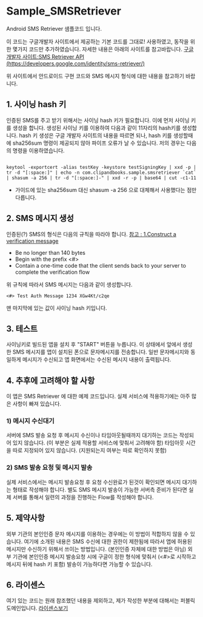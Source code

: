 Sample_SMSRetriever
=====================
Android SMS Retriever 샘플코드 입니다.

이 코드는 구글개발자 사이트에서 제공하는 기본 코드를 그대로! 사용하였고,
동작을 위한 몇가지 코드만 추가하였습니다.
자세한 내용은 아래의 사이트를 참고바랍니다.
[구글개발자 사이트:SMS Retriever API (https://developers.google.com/identity/sms-retriever/)](https://developers.google.com/identity/sms-retriever/)

위 사이트에서 안드로이드 구현 코드와 SMS 메시지 형식에 대한 내용을 참고하기 바랍니다.

## 1. 사이닝 hash 키
인증된 SMS를 주고 받기 위해서는 사이닝 hash 키가 필요합니다.
이에 먼저 사이닝 키를 생성을 합니다.
생성된 사이닝 키를 이용하여 다음과 같이 11자리의 hash키를 생성합니다.
hash 키 생성은 구글 개발자 사이트의 내용을 따르면 되나, hash 키를 생성할때에 sha256sum 명령이 제공되지 않아 파이프 오류가 날 수 있습니다.
저의 경우는 다음의 명령을 이용하였습니다.
<pre><code>
keytool -exportcert -alias testKey -keystore testSigningKey | xxd -p | tr -d "[:space:]" | echo -n com.clipandbooks.sample.smsretriever `cat` | shasum -a 256 | tr -d "[:space:]-" | xxd -r -p | base64 | cut -c1-11
</code></pre>
* 가이드에 있는 sha256sum 대신 shasum -a 256 으로 대체해서 사용했다는 점만 다릅니다.

## 2. SMS 메시지 생성
인증된(?) SMS의 형식은 다음의 규칙을 따라야 합니다. [참고 : 1.Construct a verification message](https://developers.google.com/identity/sms-retriever/verify)

* Be no longer than 140 bytes
* Begin with the prefix <#>
* Contain a one-time code that the client sends back to your server to complete the verification flow

위 규칙에 따라서 SMS 메시지는 다음과 같이 생성합니다.

<pre><code><#> Test Auth Message 1234 XGw4Kt/c2qe </code></pre>

맨 마지막에 있는 값이 사이닝 hash 키입니다.

## 3. 테스트
사이닝키로 빌드된 앱을 설치 후 "START" 버튼을 누릅니다.
이 상태에서 앞에서 생성한 SMS 메시지를 앱이 설치된 폰으로 문자메시지를 전송합니다.
일반 문자메시지와 동일하게 메시지가 수신되고 앱 화면에서는 수신된 메시지 내용이 출력됩니다.

## 4. 추후에 고려해야 할 사항
이 앱은 SMS Retriever 에 대한 예제 코드입니다. 실제 서비스에 적용하기에는 아주 많은 사항이 빠져 있습니다.

### 1) 메시지 수신대기
서버에 SMS 발송 요청 후 메시지 수신이나 타임아웃될때까지 대기하는 코드는 작성되어 있지 않습니다. (이 부분은 실제 적용할 서비스에 맞춰서 고려해야 함)
타임아웃 시간을 따로 지정되어 있지 않습니다. (지원되는지 여부는 따로 확인하지 못함)

### 2) SMS 발송 요청 및 메시지 발송
실제 서비스에서는 메시지 발송요청 후 요청 수신완료가 된것이 확인되면 메시지 대기하는 형태로 작성해야 합니다.
별도 SMS 메시지 발송이 가능한 서버측 준비가 된다면 실제 서버를 통해서 일련의 과정을 진행하는 Flow를 작성해야 합니다.

## 5. 제약사항
외부 기관의 본인인증 문자 메시지를 이용하는 경우에는 이 방법이 적합하지 않을 수 있습니다.
여기에 소개된 내용은 SMS 수신에 대한 권한이 제한됨에 따라서 앱에 허용된 메시지만 수신하기 위해서 쓰이는 방법입니다.
(본인인증 자체에 대한 방법은 아님)
외부 기관에 본인인증 메시지 발송요청 시에 구글이 정한 형식에 맞춰서 (<#>로 시작하고 메시지 뒤에 hash 키 포함) 발송이 가능하다면 가능할 수 있습니다.

## 6. 라이센스
여기 있는 코드는 원래 참조했던 내용을 제외하고, 제가 작성한 부분에 대해서는 퍼블릭 도메인입니다.
[라이센스보기](Sample_SMSRetriever/LICENSE)
